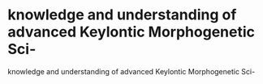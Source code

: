 # knowledge and understanding of advanced Keylontic Morphogenetic Sci-

knowledge and understanding of advanced Keylontic Morphogenetic Sci-